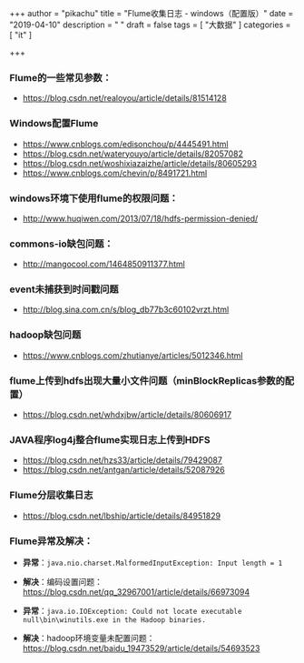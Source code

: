 +++
author = "pikachu"
title = "Flume收集日志 - windows（配置版）"
date = "2019-04-10"
description = " "
draft = false
tags = [
    "大数据"
]
categories = [
    "it"
]

+++



### Flume的一些常见参数：
- https://blog.csdn.net/realoyou/article/details/81514128

### Windows配置Flume
- https://www.cnblogs.com/edisonchou/p/4445491.html
- https://blog.csdn.net/wateryouyo/article/details/82057082
- https://blog.csdn.net/woshixiazaizhe/article/details/80605293
- https://www.cnblogs.com/chevin/p/8491721.html

### windows环境下使用flume的权限问题：
- http://www.huqiwen.com/2013/07/18/hdfs-permission-denied/

### commons-io缺包问题：
- http://mangocool.com/1464850911377.html

### event未捕获到时间戳问题
- http://blog.sina.com.cn/s/blog_db77b3c60102vrzt.html

### hadoop缺包问题
- https://www.cnblogs.com/zhutianye/articles/5012346.html

### flume上传到hdfs出现大量小文件问题（minBlockReplicas参数的配置）
- https://blog.csdn.net/whdxjbw/article/details/80606917

### JAVA程序log4j整合flume实现日志上传到HDFS
- https://blog.csdn.net/hzs33/article/details/79429087
- https://blog.csdn.net/antgan/article/details/52087926

### Flume分层收集日志
- https://blog.csdn.net/lbship/article/details/84951829

### Flume异常及解决：

- **异常**：`java.nio.charset.MalformedInputException: Input length = 1 `

- **解决**：编码设置问题：https://blog.csdn.net/qq_32967001/article/details/66973094

- **异常**：`java.io.IOException: Could not locate executable null\bin\winutils.exe in the Hadoop binaries.`

- **解决**：hadoop环境变量未配置问题：https://blog.csdn.net/baidu_19473529/article/details/54693523


